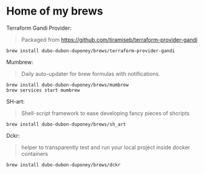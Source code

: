 # Home of my brews

Terraform Gandi Provider:

> Packaged from https://github.com/tiramiseb/terraform-provider-gandi

```
brew install dubo-dubon-duponey/brews/terraform-provider-gandi
```


Mumbrew:

> Daily auto-updater for brew formulas with notifications.

```
brew install dubo-dubon-duponey/brews/mumbrew
brew services start mumbrew
```

SH-art:

> Shell-script framework to ease developing fancy pieces of shcripts

```
brew install dubo-dubon-duponey/brews/sh_art
```

Dckr:

> helper to transparently test and run your local project inside docker containers

```
brew install dubo-dubon-duponey/brews/dckr
```
